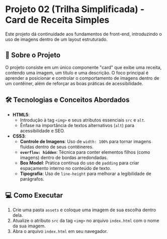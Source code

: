 # Projeto 02 (Trilha Simplificada) - Card de Receita Simples
 
Este projeto dá continuidade aos fundamentos de front-end, introduzindo o uso de imagens dentro de um layout estruturado.
 
## 🚀 Sobre o Projeto
 
O projeto consiste em um único componente "card" que exibe uma receita, contendo uma imagem, um título e uma descrição. O foco principal é aprender a posicionar e controlar o comportamento de imagens dentro de um contêiner, além de reforçar as boas práticas de acessibilidade.
 
## 🛠️ Tecnologias e Conceitos Abordados
 
- **HTML5**:
  - Introdução à tag `<img>` e seus atributos essenciais `src` e `alt`.
  - Ênfase na importância de textos alternativos (`alt`) para acessibilidade e SEO.
- **CSS3**:
  - **Controle de Imagens**: Uso de `width: 100%` para tornar imagens fluidas dentro de seus contêineres.
  - **`overflow: hidden`**: Técnica para conter elementos filhos (como imagens) dentro de bordas arredondadas.
  - **Box Model**: Prática contínua do uso de `padding` para criar espaçamento interno no conteúdo de texto.
  - **Tipografia**: Uso de `line-height` para melhorar a legibilidade de parágrafos.
 
## 💻 Como Executar
 
1. Crie uma pasta `assets` e coloque uma imagem de sua escolha dentro dela.
2. Atualize o atributo `src` da tag `<img>` no arquivo `index.html` com o nome da sua imagem.
3. Abra o arquivo `index.html` em seu navegador.
